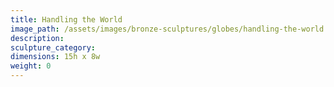```yaml
---
title: Handling the World
image_path: /assets/images/bronze-sculptures/globes/handling-the-world.jpg
description:
sculpture_category:
dimensions: 15h x 8w
weight: 0
---
```



